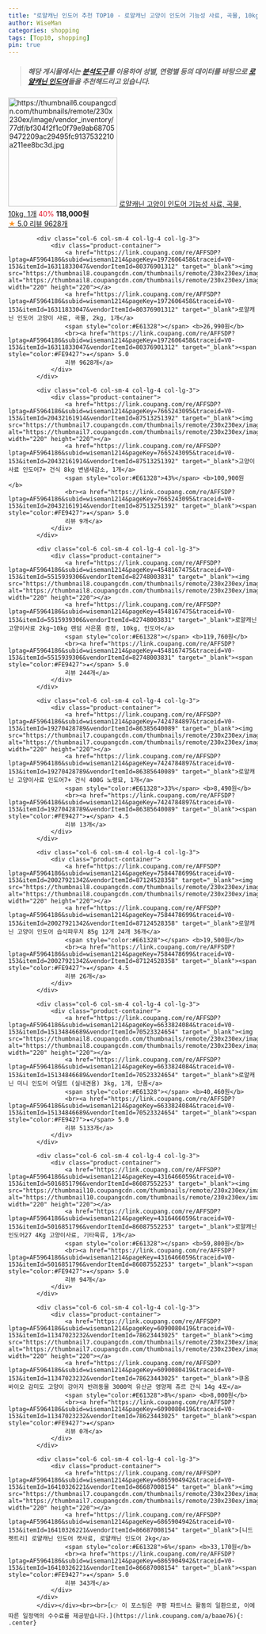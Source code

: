 ```yaml
---
title: "로얄캐닌 인도어 추천 TOP10 - 로얄캐닌 고양이 인도어 기능성 사료, 곡물, 10kg, 1개"
author: WiseMan
categories: shopping
tags: [Top10, shopping]
pin: true
---
```


> ##### 해당 게시물에서는 [**분석도구**](https://itemscout.io/)를 이용하여 **성별**, **연령별** 등의 데이터를 바탕으로 [**로얄캐닌 인도어**](https://link.coupang.com/a/baae76)들을 추천해드리고 있습니다.
<div class="container"><div class="row">
            <div class="col-6 col-sm-4 col-lg-4 col-lg-3">
                <div class="product-container">
                    <a href="https://link.coupang.com/re/AFFSDP?lptag=AF5964186&subid=wiseman1214&pageKey=1972606458&traceid=V0-153&itemId=3355284052&vendorItemId=76177141569" target="_blank"><img src="https://thumbnail6.coupangcdn.com/thumbnails/remote/230x230ex/image/vendor_inventory/77df/bf304f2f1c0f79e9ab687059472209ac29495fc9137532210a211ee8bc3d.jpg" alt="https://thumbnail6.coupangcdn.com/thumbnails/remote/230x230ex/image/vendor_inventory/77df/bf304f2f1c0f79e9ab687059472209ac29495fc9137532210a211ee8bc3d.jpg" width="220" height="220"></a>
                    <a href="https://link.coupang.com/re/AFFSDP?lptag=AF5964186&subid=wiseman1214&pageKey=1972606458&traceid=V0-153&itemId=3355284052&vendorItemId=76177141569" target="_blank">로얄캐닌 고양이 인도어 기능성 사료, 곡물, 10kg, 1개</a>
                    <span style="color:#E61328">40%</span> <b>118,000원</b>
                    <br><a href="https://link.coupang.com/re/AFFSDP?lptag=AF5964186&subid=wiseman1214&pageKey=1972606458&traceid=V0-153&itemId=3355284052&vendorItemId=76177141569" target="_blank"><span style="color:#FE9427">★</span> 5.0
                    리뷰 9628개</a>
                </div>
            </div>
            
            <div class="col-6 col-sm-4 col-lg-4 col-lg-3">
                <div class="product-container">
                    <a href="https://link.coupang.com/re/AFFSDP?lptag=AF5964186&subid=wiseman1214&pageKey=1972606458&traceid=V0-153&itemId=16311833047&vendorItemId=80376901312" target="_blank"><img src="https://thumbnail8.coupangcdn.com/thumbnails/remote/230x230ex/image/vendor_inventory/f641/b64bda64d4aeb08e30d288c7b4201414c19bd9838671c961ec88425e8faa.jpg" alt="https://thumbnail8.coupangcdn.com/thumbnails/remote/230x230ex/image/vendor_inventory/f641/b64bda64d4aeb08e30d288c7b4201414c19bd9838671c961ec88425e8faa.jpg" width="220" height="220"></a>
                    <a href="https://link.coupang.com/re/AFFSDP?lptag=AF5964186&subid=wiseman1214&pageKey=1972606458&traceid=V0-153&itemId=16311833047&vendorItemId=80376901312" target="_blank">로얄캐닌 인도어 고양이 사료, 곡물, 2kg, 1개</a>
                    <span style="color:#E61328"></span> <b>26,990원</b>
                    <br><a href="https://link.coupang.com/re/AFFSDP?lptag=AF5964186&subid=wiseman1214&pageKey=1972606458&traceid=V0-153&itemId=16311833047&vendorItemId=80376901312" target="_blank"><span style="color:#FE9427">★</span> 5.0
                    리뷰 9628개</a>
                </div>
            </div>
            
            <div class="col-6 col-sm-4 col-lg-4 col-lg-3">
                <div class="product-container">
                    <a href="https://link.coupang.com/re/AFFSDP?lptag=AF5964186&subid=wiseman1214&pageKey=7665243095&traceid=V0-153&itemId=20432161914&vendorItemId=87513251392" target="_blank"><img src="https://thumbnail7.coupangcdn.com/thumbnails/remote/230x230ex/image/vendor_inventory/5a21/3915bfafa13c6df6a78a9047507e27661f2e1fdc6454bd5c6028b3bcbd56.jpg" alt="https://thumbnail7.coupangcdn.com/thumbnails/remote/230x230ex/image/vendor_inventory/5a21/3915bfafa13c6df6a78a9047507e27661f2e1fdc6454bd5c6028b3bcbd56.jpg" width="220" height="220"></a>
                    <a href="https://link.coupang.com/re/AFFSDP?lptag=AF5964186&subid=wiseman1214&pageKey=7665243095&traceid=V0-153&itemId=20432161914&vendorItemId=87513251392" target="_blank">고양이사료 인도어7+ 건식 8kg 변냄새감소, 1개</a>
                    <span style="color:#E61328">43%</span> <b>100,900원</b>
                    <br><a href="https://link.coupang.com/re/AFFSDP?lptag=AF5964186&subid=wiseman1214&pageKey=7665243095&traceid=V0-153&itemId=20432161914&vendorItemId=87513251392" target="_blank"><span style="color:#FE9427">★</span> 5.0
                    리뷰 9개</a>
                </div>
            </div>
            
            <div class="col-6 col-sm-4 col-lg-4 col-lg-3">
                <div class="product-container">
                    <a href="https://link.coupang.com/re/AFFSDP?lptag=AF5964186&subid=wiseman1214&pageKey=4548167475&traceid=V0-153&itemId=5515939306&vendorItemId=82748003831" target="_blank"><img src="https://thumbnail8.coupangcdn.com/thumbnails/remote/230x230ex/image/vendor_inventory/1be3/da76b7700ce09b328dabc9b8576fb52c2d4a18ccf24691117f7a981e7053.jpg" alt="https://thumbnail8.coupangcdn.com/thumbnails/remote/230x230ex/image/vendor_inventory/1be3/da76b7700ce09b328dabc9b8576fb52c2d4a18ccf24691117f7a981e7053.jpg" width="220" height="220"></a>
                    <a href="https://link.coupang.com/re/AFFSDP?lptag=AF5964186&subid=wiseman1214&pageKey=4548167475&traceid=V0-153&itemId=5515939306&vendorItemId=82748003831" target="_blank">로얄캐닌 고양이사료 2kg~10kg 랜덤 사은품 증정, 10kg, 인도어</a>
                    <span style="color:#E61328"></span> <b>119,760원</b>
                    <br><a href="https://link.coupang.com/re/AFFSDP?lptag=AF5964186&subid=wiseman1214&pageKey=4548167475&traceid=V0-153&itemId=5515939306&vendorItemId=82748003831" target="_blank"><span style="color:#FE9427">★</span> 5.0
                    리뷰 244개</a>
                </div>
            </div>
            
            <div class="col-6 col-sm-4 col-lg-4 col-lg-3">
                <div class="product-container">
                    <a href="https://link.coupang.com/re/AFFSDP?lptag=AF5964186&subid=wiseman1214&pageKey=7424784897&traceid=V0-153&itemId=19270428789&vendorItemId=86385640089" target="_blank"><img src="https://thumbnail7.coupangcdn.com/thumbnails/remote/230x230ex/image/vendor_inventory/5a21/3915bfafa13c6df6a78a9047507e27661f2e1fdc6454bd5c6028b3bcbd56.jpg" alt="https://thumbnail7.coupangcdn.com/thumbnails/remote/230x230ex/image/vendor_inventory/5a21/3915bfafa13c6df6a78a9047507e27661f2e1fdc6454bd5c6028b3bcbd56.jpg" width="220" height="220"></a>
                    <a href="https://link.coupang.com/re/AFFSDP?lptag=AF5964186&subid=wiseman1214&pageKey=7424784897&traceid=V0-153&itemId=19270428789&vendorItemId=86385640089" target="_blank">로얄캐닌 고양이사료 인도어7+ 건식 400G 노령묘, 1개</a>
                    <span style="color:#E61328">33%</span> <b>8,490원</b>
                    <br><a href="https://link.coupang.com/re/AFFSDP?lptag=AF5964186&subid=wiseman1214&pageKey=7424784897&traceid=V0-153&itemId=19270428789&vendorItemId=86385640089" target="_blank"><span style="color:#FE9427">★</span> 4.5
                    리뷰 13개</a>
                </div>
            </div>
            
            <div class="col-6 col-sm-4 col-lg-4 col-lg-3">
                <div class="product-container">
                    <a href="https://link.coupang.com/re/AFFSDP?lptag=AF5964186&subid=wiseman1214&pageKey=7584478699&traceid=V0-153&itemId=20027921342&vendorItemId=87124528358" target="_blank"><img src="https://thumbnail8.coupangcdn.com/thumbnails/remote/230x230ex/image/vendor_inventory/d18c/ccf8f6812ad69195602200a8a557258b79dfdd37d3c6958d9e45bf4eb5f5.jpg" alt="https://thumbnail8.coupangcdn.com/thumbnails/remote/230x230ex/image/vendor_inventory/d18c/ccf8f6812ad69195602200a8a557258b79dfdd37d3c6958d9e45bf4eb5f5.jpg" width="220" height="220"></a>
                    <a href="https://link.coupang.com/re/AFFSDP?lptag=AF5964186&subid=wiseman1214&pageKey=7584478699&traceid=V0-153&itemId=20027921342&vendorItemId=87124528358" target="_blank">로얄캐닌 고양이 인도어 습식파우치 85g 12개 24개 36개</a>
                    <span style="color:#E61328"></span> <b>19,500원</b>
                    <br><a href="https://link.coupang.com/re/AFFSDP?lptag=AF5964186&subid=wiseman1214&pageKey=7584478699&traceid=V0-153&itemId=20027921342&vendorItemId=87124528358" target="_blank"><span style="color:#FE9427">★</span> 4.5
                    리뷰 26개</a>
                </div>
            </div>
            
            <div class="col-6 col-sm-4 col-lg-4 col-lg-3">
                <div class="product-container">
                    <a href="https://link.coupang.com/re/AFFSDP?lptag=AF5964186&subid=wiseman1214&pageKey=6633824084&traceid=V0-153&itemId=15134846689&vendorItemId=70523324654" target="_blank"><img src="https://thumbnail8.coupangcdn.com/thumbnails/remote/230x230ex/image/vendor_inventory/330c/0ac343a4c331aa51c4a7e9fef0c8c75000c62f4228387ae113b19953d58b.jpg" alt="https://thumbnail8.coupangcdn.com/thumbnails/remote/230x230ex/image/vendor_inventory/330c/0ac343a4c331aa51c4a7e9fef0c8c75000c62f4228387ae113b19953d58b.jpg" width="220" height="220"></a>
                    <a href="https://link.coupang.com/re/AFFSDP?lptag=AF5964186&subid=wiseman1214&pageKey=6633824084&traceid=V0-153&itemId=15134846689&vendorItemId=70523324654" target="_blank">로얄캐닌 미니 인도어 어덜트 (실내견용) 3kg, 1개, 단품</a>
                    <span style="color:#E61328"></span> <b>40,460원</b>
                    <br><a href="https://link.coupang.com/re/AFFSDP?lptag=AF5964186&subid=wiseman1214&pageKey=6633824084&traceid=V0-153&itemId=15134846689&vendorItemId=70523324654" target="_blank"><span style="color:#FE9427">★</span> 5.0
                    리뷰 5133개</a>
                </div>
            </div>
            
            <div class="col-6 col-sm-4 col-lg-4 col-lg-3">
                <div class="product-container">
                    <a href="https://link.coupang.com/re/AFFSDP?lptag=AF5964186&subid=wiseman1214&pageKey=4316466059&traceid=V0-153&itemId=5016851796&vendorItemId=86087552253" target="_blank"><img src="https://thumbnail10.coupangcdn.com/thumbnails/remote/230x230ex/image/vendor_inventory/511d/a057ffe3030b27750548cc1e7daf595d06bcbbdb380b91a9b8794a3281f9.jpg" alt="https://thumbnail10.coupangcdn.com/thumbnails/remote/230x230ex/image/vendor_inventory/511d/a057ffe3030b27750548cc1e7daf595d06bcbbdb380b91a9b8794a3281f9.jpg" width="220" height="220"></a>
                    <a href="https://link.coupang.com/re/AFFSDP?lptag=AF5964186&subid=wiseman1214&pageKey=4316466059&traceid=V0-153&itemId=5016851796&vendorItemId=86087552253" target="_blank">로얄캐닌 인도어27 4Kg 고양이사료, 기타육류, 1개</a>
                    <span style="color:#E61328"></span> <b>59,800원</b>
                    <br><a href="https://link.coupang.com/re/AFFSDP?lptag=AF5964186&subid=wiseman1214&pageKey=4316466059&traceid=V0-153&itemId=5016851796&vendorItemId=86087552253" target="_blank"><span style="color:#FE9427">★</span> 5.0
                    리뷰 94개</a>
                </div>
            </div>
            
            <div class="col-6 col-sm-4 col-lg-4 col-lg-3">
                <div class="product-container">
                    <a href="https://link.coupang.com/re/AFFSDP?lptag=AF5964186&subid=wiseman1214&pageKey=6090080419&traceid=V0-153&itemId=11347023232&vendorItemId=78623443025" target="_blank"><img src="https://thumbnail7.coupangcdn.com/thumbnails/remote/230x230ex/image/vendor_inventory/d206/4f5fb5aad7deb12f276698e5d2dfc9399df8f14493a3276816017c95e2fc.jpg" alt="https://thumbnail7.coupangcdn.com/thumbnails/remote/230x230ex/image/vendor_inventory/d206/4f5fb5aad7deb12f276698e5d2dfc9399df8f14493a3276816017c95e2fc.jpg" width="220" height="220"></a>
                    <a href="https://link.coupang.com/re/AFFSDP?lptag=AF5964186&subid=wiseman1214&pageKey=6090080419&traceid=V0-153&itemId=11347023232&vendorItemId=78623443025" target="_blank">큐옴 바이오 감미도 고양이 강아지 반려동물 3000억 유산균 영양제 츄르 간식 14g 4포</a>
                    <span style="color:#E61328">8%</span> <b>8,000원</b>
                    <br><a href="https://link.coupang.com/re/AFFSDP?lptag=AF5964186&subid=wiseman1214&pageKey=6090080419&traceid=V0-153&itemId=11347023232&vendorItemId=78623443025" target="_blank"><span style="color:#FE9427">★</span> 
                    리뷰 0개</a>
                </div>
            </div>
            
            <div class="col-6 col-sm-4 col-lg-4 col-lg-3">
                <div class="product-container">
                    <a href="https://link.coupang.com/re/AFFSDP?lptag=AF5964186&subid=wiseman1214&pageKey=6865904942&traceid=V0-153&itemId=16410326221&vendorItemId=86687008154" target="_blank"><img src="https://thumbnail7.coupangcdn.com/thumbnails/remote/230x230ex/image/vendor_inventory/4fc2/7b863dfd1d413fc8fb930c2e0817f736ce3f6c67215c011ad1a53d2a8daf.jpg" alt="https://thumbnail7.coupangcdn.com/thumbnails/remote/230x230ex/image/vendor_inventory/4fc2/7b863dfd1d413fc8fb930c2e0817f736ce3f6c67215c011ad1a53d2a8daf.jpg" width="220" height="220"></a>
                    <a href="https://link.coupang.com/re/AFFSDP?lptag=AF5964186&subid=wiseman1214&pageKey=6865904942&traceid=V0-153&itemId=16410326221&vendorItemId=86687008154" target="_blank">[니드펫트리] 로얄캐닌 인도어 캣사료, 로얄캐닌 인도어 2kg</a>
                    <span style="color:#E61328">6%</span> <b>33,170원</b>
                    <br><a href="https://link.coupang.com/re/AFFSDP?lptag=AF5964186&subid=wiseman1214&pageKey=6865904942&traceid=V0-153&itemId=16410326221&vendorItemId=86687008154" target="_blank"><span style="color:#FE9427">★</span> 5.0
                    리뷰 343개</a>
                </div>
            </div>
            </div></div><br><br>[👉 이 포스팅은 쿠팡 파트너스 활동의 일환으로, 이에 따른 일정액의 수수료를 제공받습니다.](https://link.coupang.com/a/baae76){: .center}